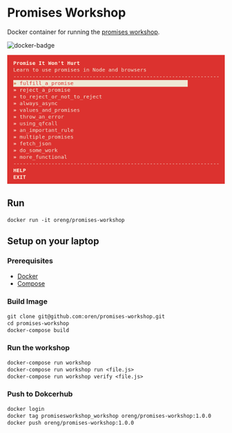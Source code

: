 # Promises Workshop

Docker container for running the [promises workshop](https://github.com/stevekane/promise-it-wont-hurt).

![docker-badge](http://dockeri.co/image/oreng/promises-workshop)

![pic](workshop.png)

## Run

    docker run -it oreng/promises-workshop

## Setup on your laptop

### Prerequisites

* [Docker](https://docs.docker.com/installation)
* [Compose](https://docs.docker.com/compose/install)

### Build Image

    git clone git@github.com:oren/promises-workshop.git
    cd promises-workshop
    docker-compose build

### Run the workshop

    docker-compose run workshop
    docker-compose run workshop run <file.js>
    docker-compose run workshop verify <file.js>


### Push to Dokcerhub

    docker login
    docker tag promisesworkshop_workshop oreng/promises-workshop:1.0.0
    docker push oreng/promises-workshop:1.0.0
